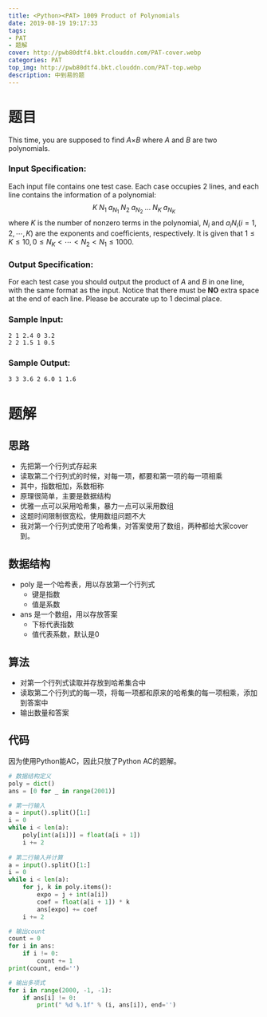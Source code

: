 ```yaml
---
title: <Python><PAT> 1009 Product of Polynomials
date: 2019-08-19 19:17:33
tags: 
- PAT
- 题解
cover: http://pwb80dtf4.bkt.clouddn.com/PAT-cover.webp
categories: PAT
top_img: http://pwb80dtf4.bkt.clouddn.com/PAT-top.webp
description: 中到易的题
---
```


# 题目

This time, you are supposed to find *A*×*B* where *A* and *B* are two polynomials.

### Input Specification:

Each input file contains one test case. Each case occupies 2 lines, and each line contains the information of a polynomial:
$$
K\; N_1\; a_{N_1}\; N_2 \;a_{N_2}\; ... \;N_K\; a_{N_K}
$$
where *K* is the number of nonzero terms in the polynomial, $N_i$ and $a_i{N_i} (i=1,2,⋯,K)$ are the exponents and coefficients, respectively. It is given that $1≤K≤10, 0≤N_K<⋯<N_2<N_1≤1000$.

### Output Specification:

For each test case you should output the product of *A* and *B* in one line, with the same format as the input. Notice that there must be **NO** extra space at the end of each line. Please be accurate up to 1 decimal place.

### Sample Input:

```in
2 1 2.4 0 3.2
2 2 1.5 1 0.5
```

### Sample Output:

```out
3 3 3.6 2 6.0 1 1.6
```

# 题解

## 思路

+ 先把第一个行列式存起来
+ 读取第二个行列式的时候，对每一项，都要和第一项的每一项相乘
+ 其中，指数相加，系数相称
+ 原理很简单，主要是数据结构
+ 优雅一点可以采用哈希集，暴力一点可以采用数组
+ 这题时间限制很宽松，使用数组问题不大
+ 我对第一个行列式使用了哈希集，对答案使用了数组，两种都给大家cover到。

## 数据结构

+ poly 是一个哈希表，用以存放第一个行列式
  + 键是指数
  + 值是系数
+ ans 是一个数组，用以存放答案
  + 下标代表指数
  + 值代表系数，默认是0

## 算法

+ 对第一个行列式读取并存放到哈希集合中
+ 读取第二个行列式的每一项，将每一项都和原来的哈希集的每一项相乘，添加到答案中
+ 输出数量和答案

## 代码

因为使用Python能AC，因此只放了Python AC的题解。

```python
# 数据结构定义
poly = dict()
ans = [0 for _ in range(2001)]

# 第一行输入
a = input().split()[1:]
i = 0
while i < len(a):
    poly[int(a[i])] = float(a[i + 1])
    i += 2
    
# 第二行输入并计算
a = input().split()[1:]
i = 0
while i < len(a):
    for j, k in poly.items():
        expo = j + int(a[i])
        coef = float(a[i + 1]) * k
        ans[expo] += coef
    i += 2

# 输出count
count = 0
for i in ans:
    if i != 0:
    	count += 1
print(count, end='')

# 输出多项式
for i in range(2000, -1, -1):
    if ans[i] != 0:
        print(" %d %.1f" % (i, ans[i]), end='')
```

